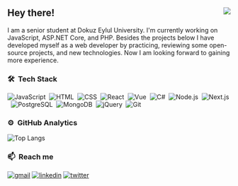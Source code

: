 ## Hey there! <img align="right" src="https://komarev.com/ghpvc/?username=serhatyuna&color=51c2d5">

I am a senior student at Dokuz Eylul University. I'm currently working on JavaScript, ASP.NET Core, and PHP. Besides the projects below I have developed myself as a web developer by practicing, reviewing some open-source projects, and new technologies. Now I am looking forward to gaining more experience.

### 🛠 &nbsp;Tech Stack
![JavaScript](https://img.shields.io/badge/-JavaScript-141a20?style=flat&logo=Javascript&logoColor=FCDC00)&nbsp;
![HTML](https://img.shields.io/badge/-HTML-141a20?style=flat&logo=HTML5)&nbsp;
![CSS](https://img.shields.io/badge/-CSS-141a20?style=flat&logo=CSS3&logoColor=1572B6)&nbsp;
![React](https://img.shields.io/badge/-React-141a20?style=flat&logo=react&logoColor=61DAFB)&nbsp;
![Vue](https://img.shields.io/badge/-Vue-141a20?style=flat&logo=vue.js)&nbsp;
![C#](https://img.shields.io/badge/-C%23-141a20?style=flat&logo=c-sharp&logoColor=239120)&nbsp;
![Node.js](https://img.shields.io/badge/-Node.js-141a20?style=flat&logo=Node.js&logoColor=75AC63)&nbsp;
![Next.js](https://img.shields.io/badge/-Next.js-141a20?style=flat&logo=next.js&logoColor=ffffff)&nbsp;
![PostgreSQL](https://img.shields.io/badge/-PostgreSQL-141a20?style=flat&logo=postgresql&logoColor=336791)&nbsp;
![MongoDB](https://img.shields.io/badge/-MongoDB-141a20?style=flat&logo=Mongodb&logoColor=75AC63)&nbsp;
![jQuery](https://img.shields.io/badge/-jQuery-141a20?style=flat&logo=jquery&logoColor=0769AD)&nbsp;
![Git](https://img.shields.io/badge/-Git-141a20?style=flat&logo=git)&nbsp;

### ⚙️ &nbsp;GitHub Analytics
![Top Langs](https://github-readme-stats.vercel.app/api/top-langs/?username=serhatyuna&layout=compact&theme=radical "Top Langs")

### 📫 &nbsp;Reach me
[![gmail](https://img.shields.io/badge/-serhatyuna@gmail.com-D14836?style=flat&logo=Gmail&logoColor=white)](mailto:serhatyuna@gmail.com)
[![linkedin](https://img.shields.io/badge/-serhatyuna-0A66C2?style=flat&logo=linkedin&logoColor=white)](https://www.linkedin.com/in/serhatyuna/)
[![twitter](https://img.shields.io/badge/-serhatyuna-1DA1F2?style=flat&logo=twitter&logoColor=white)](https://twitter.com/serhatyuna)
